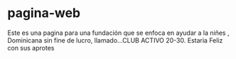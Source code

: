 # pagina-web
Este es una pagina para una fundación que se enfoca en ayudar a la niñes , Dominicana sin fine de lucro, llamado...CLUB ACTIVO 20-30. Estaria Feliz con sus aprotes
